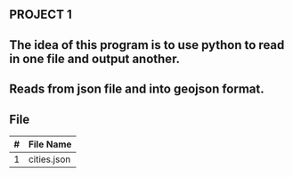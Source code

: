 ## PROJECT 1

## The idea  of this program is to use python to read in one file and output another.
## Reads from json file and into geojson format. 

##  File

|   #   | File Name    |            
| :---: | -----------  | 
| 1     | cities.json  |                        

